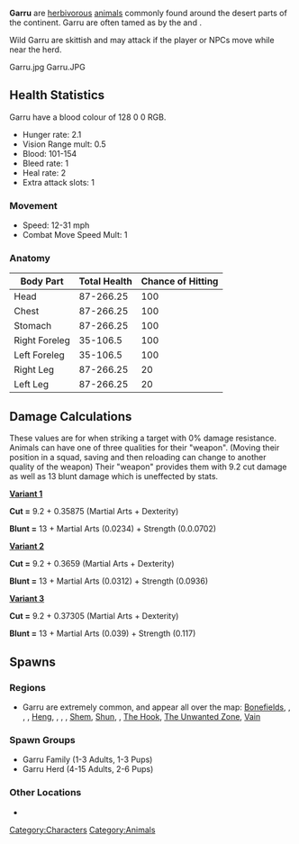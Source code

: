 **Garru** are [herbivorous](Herbivore.md "wikilink")
[animals](Fauna.md "wikilink") commonly found around the desert parts of
the continent. Garru are often tamed as [](Pack_Beast.md) by the [](Traders_Guild.md) and [](Western_Hive.md).

Wild Garru are skittish and may attack if the player or NPCs move while
near the herd.

Garru.jpg Garru.JPG

## Health Statistics

Garru have a blood colour of 128 0 0 RGB.

- Hunger rate: 2.1
- Vision Range mult: 0.5
- Blood: 101-154
- Bleed rate: 1
- Heal rate: 2
- Extra attack slots: 1

### Movement

- Speed: 12-31 mph
- Combat Move Speed Mult: 1

### Anatomy

| Body Part     | Total Health | Chance of Hitting |
|---------------|--------------|-------------------|
| Head          | 87-266.25    | 100               |
| Chest         | 87-266.25    | 100               |
| Stomach       | 87-266.25    | 100               |
| Right Foreleg | 35-106.5     | 100               |
| Left Foreleg  | 35-106.5     | 100               |
| Right Leg     | 87-266.25    | 20                |
| Left Leg      | 87-266.25    | 20                |

## Damage Calculations

These values are for when striking a target with 0% damage resistance.
Animals can have one of three qualities for their "weapon". (Moving
their position in a squad, saving and then reloading can change to
another quality of the weapon) Their "weapon" provides them with 9.2 cut
damage as well as 13 blunt damage which is uneffected by stats.

**<u>Variant 1</u>**

**Cut =** 9.2 + 0.35875 (Martial Arts + Dexterity)

**Blunt =** 13 + Martial Arts (0.0234) + Strength (0.0.0702)

**<u>Variant 2</u>**

**Cut =** 9.2 + 0.3659 (Martial Arts + Dexterity)

**Blunt =** 13 + Martial Arts (0.0312) + Strength (0.0936)

**<u>Variant 3</u>**

**Cut =** 9.2 + 0.37305 (Martial Arts + Dexterity)

**Blunt =** 13 + Martial Arts (0.039) + Strength (0.117)

## Spawns

### Regions

- Garru are extremely common, and appear all over the map:
  [Bonefields](Bonefields.md "wikilink"), [](Border_Zone.md), [](Flats_Lagoon.md), [](Forbidden_Isle.md), [Heng](Heng.md "wikilink"), [](High_Bonefields.md), [](Leviathan_Coast.md), [](Purple_Sands.md), [Shem](Shem.md "wikilink"),
  [Shun](Shun.md "wikilink"), [](The_Great_Desert.md), [The Hook](The_Hook.md "wikilink"),
  [The Unwanted Zone](The_Unwanted_Zone.md "wikilink"),
  [Vain](Vain.md "wikilink")

### Spawn Groups

- Garru Family (1-3 Adults, 1-3 Pups)
- Garru Herd (4-15 Adults, 2-6 Pups)

### Other Locations

-

[Category:Characters](Category:Characters "wikilink")
[Category:Animals](Category:Animals "wikilink")